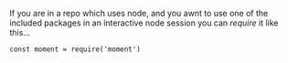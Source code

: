 If you are in a repo which uses node, and you awnt to use one of the included packages in an interactive node session you can _require_ it like this...
```
const moment = require('moment')
```

